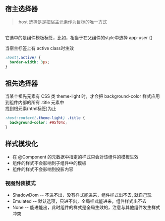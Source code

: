 ## 宿主选择器
> :host 选择是是把宿主元素作为目标的唯一方式
<br>
它选中的是组件模板标签，比如<app-user></app-user>，相当于在父组件的style中选择 app-user {}
<br>

当宿主标签上有 active class时生效
```scss
:host(.active) {
  border-width: 3px;
}
```


## 祖先选择器
当某个祖先元素有 CSS 类 theme-light 时，才会把 background-color 样式应用到组件内部的所有 .title 元素中
<br>
找到根元素(html标签)为止

```scss
:host-context(.theme-light) .title {
  background-color: #95f04c;
}
```


## 样式模块化
- 在 @Component 的元数据中指定的样式只会对该组件的模板生效
- 组件的样式不会影响到子组件中的模板
- 组件的样式不会影响到投影内容


### 视图封装模式
- ShadowDom -- 不进不出，没有样式能进来，组件样式出不去, 就自己玩
- Emulated  -- 默认选项，只进不出，全局样式能进来，组件样式出不去
- None  -- 能进能出，此时组件的样式是全局生效的，注意与其他组件发生样式冲突
